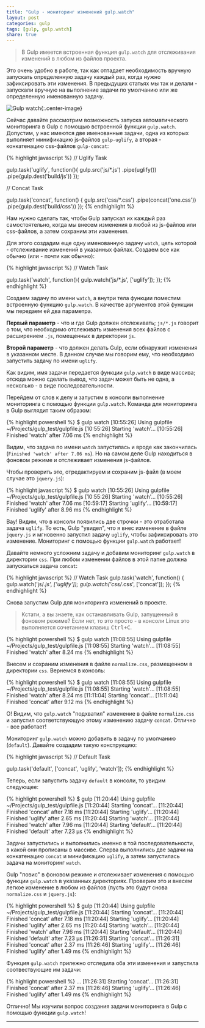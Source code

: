 ```yaml
---
title: "Gulp - мониторинг изменений gulp.watch"
layout: post
categories: gulp
tags: [gulp, gulp.watch]
share: true
---
```


> В Gulp имеется встроенная функция `gulp.watch` для отслеживания изменений в любом из файлов проекта.

Это очень удобно в работе, так как отпадает необходимость вручную запускать определенную задачу каждый раз, когда нужно зафиксировать эти изменения. В предыдущих статьях мы так и делали - запускали вручную на выполнение задачи по умолчанию или же определенную именованную задачу.

![Gulp watch]({{site.url}}/images/uploads/2014/08/gulp.png){:.center-image}

Сейчас давайте рассмотрим возможность запуска автоматического мониторинга в Gulp с помощью встроенной функции `gulp.watch`. Допустим, у нас имеются две именованные задачи, одна из которых выполняет минификацию js-файлов `gulp-uglify`, а вторая - конкатенацию css-файлов `gulp-concat`:

{% highlight javascript %}
// Uglify Task

gulp.task('uglify', function(){
  gulp.src('js/*.js')
    .pipe(uglify())
    .pipe(gulp.dest('build/js'))
});

// Concat Task

gulp.task('concat', function() {
  gulp.src('css/*.css')
    .pipe(concat('one.css'))
    .pipe(gulp.dest('build/css'))
});
{% endhighlight %}

Нам нужно сделать так, чтобы Gulp запускал их каждый раз самостоятельно, когда мы внесем изменения в любой из js-файлов или css-файлов, а затем сохраним эти изменения.

Для этого создадим еще одну именованную задачу `watch`, цель которой - отслеживание изменений в указанных файлах. Создаем все как обычно (или - почти как обычно):

{% highlight javascript %}
// Watch Task

gulp.task('watch', function(){
  gulp.watch('js/*.js', ['uglify']);
});
{% endhighlight %}

Создаем задачу по имени `watch`, а внутри тела функции поместим встроенную функцию `gulp.watch`. В качестве аргументов этой функции мы передаем ей два параметра.

**Первый параметр** - что и где Gulp должен отслеживать; `js/*.js` говорит о том, что необходимо отслеживать изменения всех файлов с расширением `.js`, помещенных в директории `js`.

**Второй параметр** - что должен делать Gulp, если обнаружит изменения в указанном месте. В данном случае мы говорим ему, что необходимо запустить задачу по имени `uglify`.

Как видим, имя задачи передается функции `gulp.watch` в виде массива; отсюда можно сделать вывод, что задач может быть не одна, а несколько - в виде последовательности.

Перейдем от слов к делу и запустим в консоли выполнение мониторинга с помощью функции `gulp.watch`. Команда для мониторинга в Gulp выглядит таким образом:

{% highlight powershell %}
$ gulp watch
  [10:55:26] Using gulpfile ~/Projects/gulp_test/gulpfile.js
  [10:55:26] Starting 'watch'...
  [10:55:26] Finished 'watch' after 7.06 ms
{% endhighlight %}

Видим, что задача по имени `watch` запустилась и вроде как закончилась (`Finished 'watch' after 7.06 ms`). Но на самом деле Gulp находиться в фоновом режиме и отслеживает изменения js-файлов.

Чтобы проверить это, отредактируем и сохраним js-файл (в моем случае это `jquery.js`):

{% highlight javascript %}
$ gulp watch
    [10:55:26] Using gulpfile ~/Projects/gulp_test/gulpfile.js
    [10:55:26] Starting 'watch'...
    [10:55:26] Finished 'watch' after 7.06 ms
    [10:59:17] Starting 'uglify'...
    [10:59:17] Finished 'uglify' after 8.96 ms
{% endhighlight %}

Вау! Видим, что в консоли появились две строчки - это отработала задача `uglify`. То есть, Gulp "увидел", что я внес изменение в файле `jquery.js` и мгновенно запустил задачу `uglify`, чтобы зафиксировать это изменение. Мониторинг с помощью функции `gulp.watch` работает!

Давайте немного усложним задачу и добавим мониторинг `gulp.watch` в директории `css`. При любом изменении файлов в этой папке должна запускаться задача `concat`:

{% highlight javascript %}
// Watch Task
  gulp.task('watch', function() {
    gulp.watch('js/*.js', ['uglify']);
    gulp.watch('css/*.css', ['concat']);
  });
{% endhighlight %}

Снова запустим Gulp для мониторинга изменений в проекте.

> Кстати, а вы знаете, как останавливать Gulp, запущенный в фоновом режиме? Если нет, то это просто - в консоли Linux это выполняется сочетанием клавиш <kbd>Ctrl+C</kbd>.

{% highlight powershell %}
$ gulp watch
    [11:08:55] Using gulpfile ~/Projects/gulp_test/gulpfile.js
    [11:08:55] Starting 'watch'...
    [11:08:55] Finished 'watch' after 8.24 ms
{% endhighlight %}

Внесем и сохраним изменения в файле `normalize.css`, размещенном в директории `css`. Вернемся в консоль:

{% highlight powershell %}
$ gulp watch
    [11:08:55] Using gulpfile ~/Projects/gulp_test/gulpfile.js
    [11:08:55] Starting 'watch'...
    [11:08:55] Finished 'watch' after 8.24 ms
    [11:11:04] Starting 'concat'...
    [11:11:04] Finished 'concat' after 9.12 ms
{% endhighlight %}

О! Видим, что `gulp.watch` "подхватил" изменение в файле `normalize.css` и запустил соответствующую этому изменению задачу `concat`. Отлично - все работает!

Мониторинг `gulp.watch` можно добавить в задачу по умолчанию (`default`). Давайте создадим такую конструкцию:

{% highlight javascript %}
// Default Task

  gulp.task('default', ['concat', 'uglify', 'watch']);
{% endhighlight %}

Теперь, если запустить задачу `default` в консоли, то увидим следующее:

{% highlight powershell %}
$ gulp
    [11:20:44] Using gulpfile ~/Projects/gulp_test/gulpfile.js
    [11:20:44] Starting 'concat'...
    [11:20:44] Finished 'concat' after 7.18 ms
    [11:20:44] Starting 'uglify'...
    [11:20:44] Finished 'uglify' after 2.65 ms
    [11:20:44] Starting 'watch'...
    [11:20:44] Finished 'watch' after 7.96 ms
    [11:20:44] Starting 'default'...
    [11:20:44] Finished 'default' after 7.23 μs
{% endhighlight %}

Задачи запустились и выполнились именно в той последовательности, в какой они прописаны в массиве. Сперва выполнились две задачи на конкатенацию `concat` и минификацию `uglify`, а затем запустилась задача на мониторинг `watch`.

Gulp "повис" в фоновом режиме и отслеживает изменения с помощью функции `gulp.watch` в указанных директориях. Проверим это и внесем легкое изменение в любом из файлов (пусть это будут снова `normalize.css` и `jquery.js`):

{% highlight powershell %}
$ gulp
    [11:20:44] Using gulpfile ~/Projects/gulp_test/gulpfile.js
    [11:20:44] Starting 'concat'...
    [11:20:44] Finished 'concat' after 7.18 ms
    [11:20:44] Starting 'uglify'...
    [11:20:44] Finished 'uglify' after 2.65 ms
    [11:20:44] Starting 'watch'...
    [11:20:44] Finished 'watch' after 7.96 ms
    [11:20:44] Starting 'default'...
    [11:20:44] Finished 'default' after 7.23 μs
    [11:26:31] Starting 'concat'...
    [11:26:31] Finished 'concat' after 2.37 ms
    [11:26:46] Starting 'uglify'...
    [11:26:46] Finished 'uglify' after 1.49 ms
{% endhighlight %}

Функция `gulp.watch` прилежно отследила оба эти изменения и запустила соотвествующие им задачи:

{% highlight powershell %}
...
  [11:26:31] Starting 'concat'...
  [11:26:31] Finished 'concat' after 2.37 ms
  [11:26:46] Starting 'uglify'...
  [11:26:46] Finished 'uglify' after 1.49 ms
{% endhighlight %}

Отлично! Мы изучили вопрос создания задачи мониторинга в Gulp с помощью функции `gulp.watch`!

---
